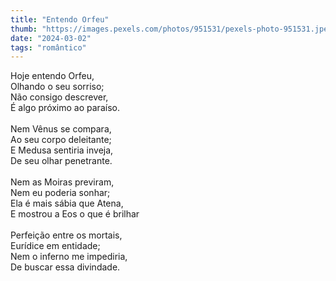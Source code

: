 ```yaml
---
title: "Entendo Orfeu"
thumb: "https://images.pexels.com/photos/951531/pexels-photo-951531.jpeg"
date: "2024-03-02"
tags: "romântico"
---
```

Hoje entendo Orfeu,  
Olhando o seu sorriso;  
Não consigo descrever,  
É algo próximo ao paraíso.  
<br />
Nem Vênus se compara,  
Ao seu corpo deleitante;  
E Medusa sentiria inveja,  
De seu olhar penetrante.  
<br />
Nem as Moiras previram,  
Nem eu poderia sonhar;  
Ela é mais sábia que Atena,  
E mostrou a Eos o que é brilhar  
<br />
Perfeição entre os mortais,  
Eurídice em entidade;  
Nem o inferno me impediria,  
De buscar essa divindade.  